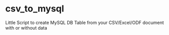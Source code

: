 # csv_to_mysql
Little Script to create MySQL DB Table from your CSV/Excel/ODF document with or without data
